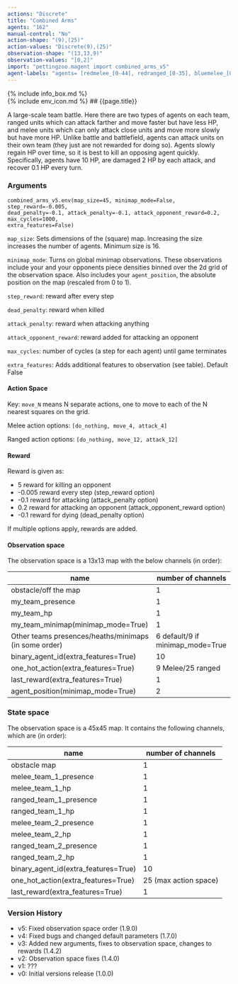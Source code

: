 ```yaml
---
actions: "Discrete"
title: "Combined Arms"
agents: "162"
manual-control: "No"
action-shape: "(9),(25)"
action-values: "Discrete(9),(25)"
observation-shape: "(13,13,9)"
observation-values: "[0,2]"
import: "pettingzoo.magent import combined_arms_v5"
agent-labels: "agents= [redmelee_[0-44], redranged_[0-35], bluemelee_[0-44], blueranged_[0-35]]"
---
```


<div class="docu-info" markdown="1">
{% include info_box.md %}
</div>

<div class="docu-content" markdown="1">
<div class="appear_big" markdown="1">
{% include env_icon.md %}
## {{page.title}}
</div>




A large-scale team battle. Here there are two types of agents on each team, ranged units which can attack farther and move faster but have less HP, and melee units which can only attack close units and move more slowly but have more HP. Unlike battle and battlefield, agents can attack units on their own team (they just are not rewarded for doing so). Agents slowly regain HP over time, so it is best to kill an opposing agent quickly. Specifically, agents have 10 HP, are damaged 2 HP by each attack, and recover 0.1 HP every turn.

### Arguments

```
combined_arms_v5.env(map_size=45, minimap_mode=False, step_reward=-0.005,
dead_penalty=-0.1, attack_penalty=-0.1, attack_opponent_reward=0.2, max_cycles=1000,
extra_features=False)
```

`map_size`: Sets dimensions of the (square) map. Increasing the size increases the number of agents. Minimum size is 16.

`minimap_mode`: Turns on global minimap observations. These observations include your and your opponents piece densities binned over the 2d grid of the observation space. Also includes your `agent_position`, the absolute position on the map (rescaled from 0 to 1).


`step_reward`:  reward after every step

`dead_penalty`:  reward when killed

`attack_penalty`:  reward when attacking anything

`attack_opponent_reward`:  reward added for attacking an opponent

`max_cycles`:  number of cycles (a step for each agent) until game terminates

`extra_features`: Adds additional features to observation (see table). Default False

#### Action Space

Key: `move_N` means N separate actions, one to move to each of the N nearest squares on the grid.

Melee action options: `[do_nothing, move_4, attack_4]`

Ranged action options: `[do_nothing, move_12, attack_12]`

#### Reward

Reward is given as:

* 5 reward for killing an opponent
* -0.005 reward every step (step_reward option)
* -0.1 reward for attacking (attack_penalty option)
* 0.2 reward for attacking an opponent (attack_opponent_reward option)
* -0.1 reward for dying (dead_penalty option)

If multiple options apply, rewards are added.

#### Observation space

The observation space is a 13x13 map with the below channels (in order):

name | number of channels
--- | ---
obstacle/off the map| 1
my_team_presence| 1
my_team_hp| 1
my_team_minimap(minimap_mode=True)| 1
Other teams presences/heaths/minimaps (in some order) | 6 default/9 if minimap_mode=True
binary_agent_id(extra_features=True)| 10
one_hot_action(extra_features=True)| 9 Melee/25 ranged
last_reward(extra_features=True)| 1
agent_position(minimap_mode=True)| 2

### State space

The observation space is a 45x45 map. It contains the following channels, which are (in order):

name | number of channels
--- | ---
obstacle map | 1
melee_team_1_presence | 1
melee_team_1_hp | 1
ranged_team_1_presence| 1
ranged_team_1_hp | 1
melee_team_2_presence | 1
melee_team_2_hp | 1
ranged_team_2_presence | 1
ranged_team_2_hp | 1
binary_agent_id(extra_features=True)| 10
one_hot_action(extra_features=True)|  25 (max action space)
last_reward(extra_features=True)| 1



### Version History

* v5: Fixed observation space order (1.9.0)
* v4: Fixed bugs and changed default parameters (1.7.0)
* v3: Added new arguments, fixes to observation space, changes to rewards (1.4.2)
* v2: Observation space fixes (1.4.0)
* v1: ???
* v0: Initial versions release (1.0.0)
</div>